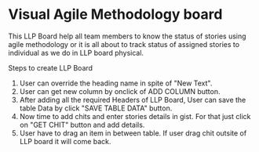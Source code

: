 # Visual Agile Methodology board
This LLP Board help all team members to know the status of stories using agile methodology or it is all about to track status of assigned stories to individual as we do in LLP board physical.

Steps to create LLP Board
 
1) User can override the heading name in spite of "New Text". </br>
2) User can get new column by onclick of ADD COLUMN button. </br>
3) After adding all the required Headers of LLP Board, User can save the table Data by click "SAVE TABLE DATA" button. </br>
4) Now time to add chits and enter stories details in gist. For that just click on "GET CHIT" button and add details. </br>
5) User have to drag an item in between table. If user drag chit outsite of LLP board it will come back. </br>

